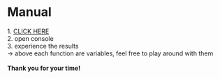 <h1>Manual</h1>
1. <a href="https://zabity.github.io/test_tasks/">CLICK HERE</a><br>
2. open console<br>
3. experience the results<br>
&rarr; above each function are variables, feel free to play around with them
<br>
<br>
<b>Thank you for your time!</b>
